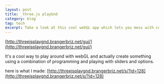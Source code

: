 ```yaml
---
layout: post
title: _three.js playGnd
category: blog
tag: tech
excerpt: Take a look at this cool webGL app which lets you mess with code.
---
```


[http://threejsplaygnd.brangerbriz.net/gui/](http://threejsplaygnd.brangerbriz.net/gui/)

It's a cool way to play around with webGL and actually create something using a combination of programming and playing with sliders and options.

here is what I made:
[http://threejsplaygnd.brangerbriz.net/s/?id=128](http://threejsplaygnd.brangerbriz.net/s/?id=128)
